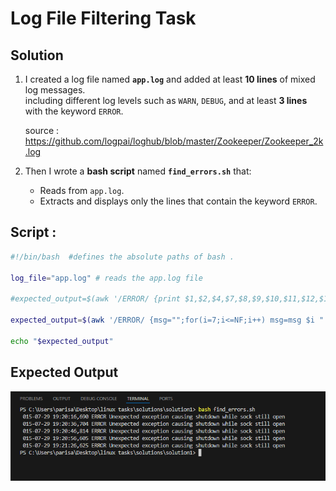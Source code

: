 # Log File Filtering Task

## Solution

1. I created a log file named **`app.log`** and added at least **10 lines** of mixed log messages.  
   including different log levels such as `WARN`, `DEBUG`, and at least **3 lines** with the keyword `ERROR`.

   source :  https://github.com/logpai/loghub/blob/master/Zookeeper/Zookeeper_2k.log

2. Then I wrote a **bash script** named **`find_errors.sh`** that:

   - Reads from `app.log`.
   - Extracts and displays only the lines that contain the keyword `ERROR`.

 ## Script :

   ```bash
   #!/bin/bash  #defines the absolute paths of bash .
   
   log_file="app.log" # reads the app.log file

   #expected_output=$(awk '/ERROR/ {print $1,$2,$4,$7,$8,$9,$10,$11,$12,$13,$14}' "$log_file")

   expected_output=$(awk '/ERROR/ {msg="";for(i=7;i<=NF;i++) msg=msg $i " ";print $1, $2, $4, msg}' "$log_file")

   echo "$expected_output"

   ```



## Expected Output
   
![script output](Capture1.PNG)

